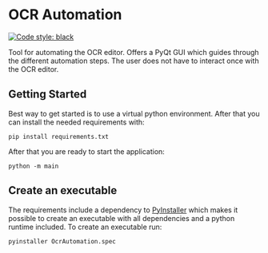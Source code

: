 # OCR Automation

[![Code style: black](https://img.shields.io/badge/code%20style-black-000000.svg)](https://github.com/psf/black)

Tool for automating the OCR editor. Offers a PyQt GUI which guides through the different automation steps. The user does
not have to interact once with the OCR editor.

## Getting Started

Best way to get started is to use a virtual python environment. After that you can install the needed requirements with:

````shell
pip install requirements.txt
````

After that you are ready to start the application:

````shell
python -m main
````

## Create an executable

The requirements include a dependency to [PyInstaller](https://github.com/pyinstaller/pyinstaller) which makes it
possible to create an executable with all dependencies and a python runtime included. To create an executable run:

````shell
pyinstaller OcrAutomation.spec
````
